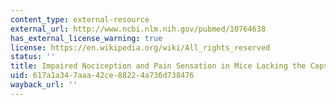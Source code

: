 ```yaml
---
content_type: external-resource
external_url: http://www.ncbi.nlm.nih.gov/pubmed/10764638
has_external_license_warning: true
license: https://en.wikipedia.org/wiki/All_rights_reserved
status: ''
title: Impaired Nociception and Pain Sensation in Mice Lacking the Capsaicin Receptor
uid: 617a1a34-7aaa-42ce-8822-4a736d738476
wayback_url: ''
---
```

